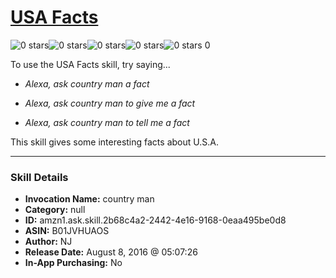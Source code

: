 # [USA Facts](http://alexa.amazon.com/#skills/amzn1.ask.skill.2b68c4a2-2442-4e16-9168-0eaa495be0d8)
![0 stars](../../images/ic_star_border_black_18dp_1x.png)![0 stars](../../images/ic_star_border_black_18dp_1x.png)![0 stars](../../images/ic_star_border_black_18dp_1x.png)![0 stars](../../images/ic_star_border_black_18dp_1x.png)![0 stars](../../images/ic_star_border_black_18dp_1x.png) 0

To use the USA Facts skill, try saying...

* *Alexa, ask country man a fact*

* *Alexa, ask country man to give me a fact*

* *Alexa, ask country man to tell me a fact*

This skill gives some interesting facts about U.S.A.

***

### Skill Details

* **Invocation Name:** country man
* **Category:** null
* **ID:** amzn1.ask.skill.2b68c4a2-2442-4e16-9168-0eaa495be0d8
* **ASIN:** B01JVHUAOS
* **Author:** NJ
* **Release Date:** August 8, 2016 @ 05:07:26
* **In-App Purchasing:** No

